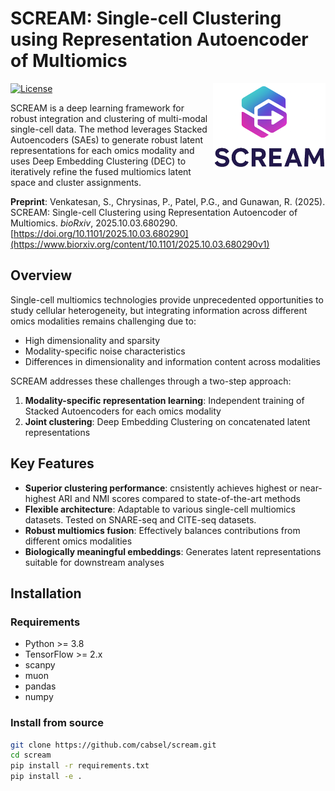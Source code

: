 # SCREAM: Single-cell Clustering using Representation Autoencoder of Multiomics
<img src="docs/source/_static/SCREAM_logo.png" align="right" alt="SCREAM logo" width="180" />

[![License](https://img.shields.io/badge/license-MIT-green.svg)](LICENSE)

SCREAM is a deep learning framework for robust integration and clustering of multi-modal single-cell data. The method leverages Stacked Autoencoders (SAEs) to generate robust latent representations for each omics modality and uses Deep Embedding Clustering (DEC) to iteratively refine the fused multiomics latent space and cluster assignments.

**Preprint**: Venkatesan, S., Chrysinas, P., Patel, P.G., and Gunawan, R. (2025). SCREAM: Single-cell Clustering using Representation Autoencoder of Multiomics. *bioRxiv*, 2025.10.03.680290. [https://doi.org/10.1101/2025.10.03.680290](https://www.biorxiv.org/content/10.1101/2025.10.03.680290v1)

## Overview

Single-cell multiomics technologies provide unprecedented opportunities to study cellular heterogeneity, but integrating information across different omics modalities remains challenging due to:
- High dimensionality and sparsity
- Modality-specific noise characteristics
- Differences in dimensionality and information content across modalities

SCREAM addresses these challenges through a two-step approach:
1. **Modality-specific representation learning**: Independent training of Stacked Autoencoders for each omics modality
2. **Joint clustering**: Deep Embedding Clustering on concatenated latent representations

## Key Features

- **Superior clustering performance**: cnsistently achieves highest or near-highest ARI and NMI scores compared to state-of-the-art methods
- **Flexible architecture**: Adaptable to various single-cell multiomics datasets. Tested on SNARE-seq and CITE-seq datasets.
- **Robust multiomics fusion**: Effectively balances contributions from different omics modalities
- **Biologically meaningful embeddings**: Generates latent representations suitable for downstream analyses

## Installation

### Requirements
- Python >= 3.8
- TensorFlow >= 2.x
- scanpy
- muon
- pandas
- numpy

### Install from source

```bash
git clone https://github.com/cabsel/scream.git
cd scream
pip install -r requirements.txt
pip install -e .

